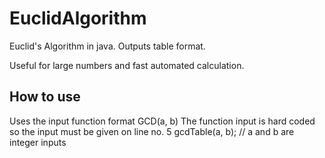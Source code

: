 # EuclidAlgorithm
Euclid's Algorithm in java. Outputs table format.

Useful for large numbers and fast automated calculation.

## How to use
Uses the input function format GCD(a, b)
The function input is hard coded so the input must be given on line no. 5
  gcdTable(a, b); // a and b are integer inputs
